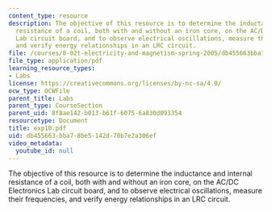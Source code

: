 ```yaml
---
content_type: resource
description: The objective of this resource is to determine the inductance and internal
  resistance of a coil, both with and without an iron core, on the AC/DC Electronics
  Lab circuit board, and to observe electrical oscillations, measure their frequencies,
  and verify energy relationships in an LRC circuit.
file: /courses/8-02t-electricity-and-magnetism-spring-2005/db455663bba78be5142d70b7e2a306ef_exp10.pdf
file_type: application/pdf
learning_resource_types:
- Labs
license: https://creativecommons.org/licenses/by-nc-sa/4.0/
ocw_type: OCWFile
parent_title: Labs
parent_type: CourseSection
parent_uid: 8f8ae142-b013-b61f-6075-6a830d093354
resourcetype: Document
title: exp10.pdf
uid: db455663-bba7-8be5-142d-70b7e2a306ef
video_metadata:
  youtube_id: null
---
```

The objective of this resource is to determine the inductance and internal resistance of a coil, both with and without an iron core, on the AC/DC Electronics Lab circuit board, and to observe electrical oscillations, measure their frequencies, and verify energy relationships in an LRC circuit.